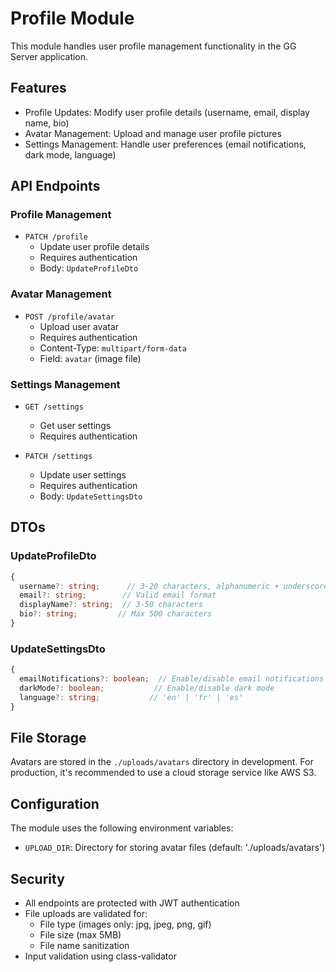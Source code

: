 # Profile Module

This module handles user profile management functionality in the GG Server application.

## Features

- Profile Updates: Modify user profile details (username, email, display name, bio)
- Avatar Management: Upload and manage user profile pictures
- Settings Management: Handle user preferences (email notifications, dark mode, language)

## API Endpoints

### Profile Management

- `PATCH /profile`
  - Update user profile details
  - Requires authentication
  - Body: `UpdateProfileDto`

### Avatar Management

- `POST /profile/avatar`
  - Upload user avatar
  - Requires authentication
  - Content-Type: `multipart/form-data`
  - Field: `avatar` (image file)

### Settings Management

- `GET /settings`
  - Get user settings
  - Requires authentication

- `PATCH /settings`
  - Update user settings
  - Requires authentication
  - Body: `UpdateSettingsDto`

## DTOs

### UpdateProfileDto
```typescript
{
  username?: string;      // 3-20 characters, alphanumeric + underscore
  email?: string;        // Valid email format
  displayName?: string;  // 3-50 characters
  bio?: string;         // Max 500 characters
}
```

### UpdateSettingsDto
```typescript
{
  emailNotifications?: boolean;  // Enable/disable email notifications
  darkMode?: boolean;           // Enable/disable dark mode
  language?: string;           // 'en' | 'fr' | 'es'
}
```

## File Storage

Avatars are stored in the `./uploads/avatars` directory in development. For production, it's recommended to use a cloud storage service like AWS S3.

## Configuration

The module uses the following environment variables:
- `UPLOAD_DIR`: Directory for storing avatar files (default: './uploads/avatars')

## Security

- All endpoints are protected with JWT authentication
- File uploads are validated for:
  - File type (images only: jpg, jpeg, png, gif)
  - File size (max 5MB)
  - File name sanitization
- Input validation using class-validator

